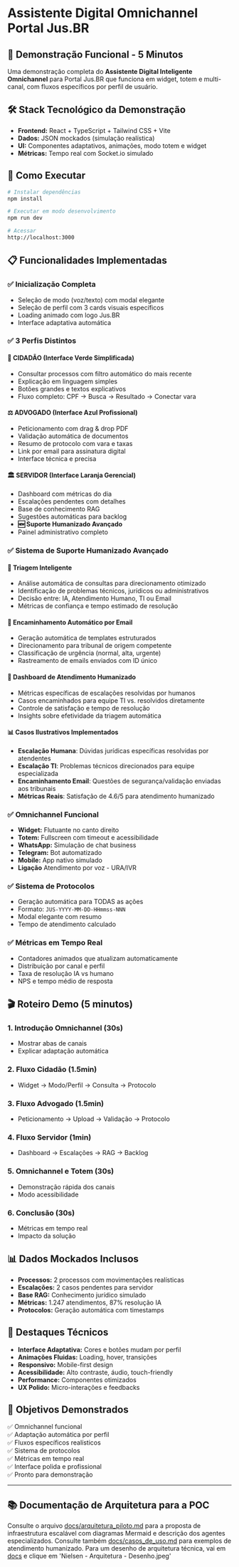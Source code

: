 # Assistente Digital Omnichannel Portal Jus.BR

## 🎯 Demonstração Funcional - 5 Minutos

Uma demonstração completa do **Assistente Digital Inteligente Omnichannel** para Portal Jus.BR que funciona em widget, totem e multi-canal, com fluxos específicos por perfil de usuário.

## 🛠️ Stack Tecnológico da Demonstração

- **Frontend:** React + TypeScript + Tailwind CSS + Vite
- **Dados:** JSON mockados (simulação realística)
- **UI:** Componentes adaptativos, animações, modo totem e widget
- **Métricas:** Tempo real com Socket.io simulado

## 🚀 Como Executar

```bash
# Instalar dependências
npm install

# Executar em modo desenvolvimento
npm run dev

# Acessar
http://localhost:3000
```

## 📋 Funcionalidades Implementadas

### ✅ **Inicialização Completa**
- Seleção de modo (voz/texto) com modal elegante
- Seleção de perfil com 3 cards visuais específicos
- Loading animado com logo Jus.BR
- Interface adaptativa automática

### ✅ **3 Perfis Distintos**

#### 👤 **CIDADÃO** (Interface Verde Simplificada)
- Consultar processos com filtro automático do mais recente
- Explicação em linguagem simples
- Botões grandes e textos explicativos
- Fluxo completo: CPF → Busca → Resultado → Conectar vara

#### ⚖️ **ADVOGADO** (Interface Azul Profissional)
- Peticionamento com drag & drop PDF
- Validação automática de documentos
- Resumo de protocolo com vara e taxas
- Link por email para assinatura digital
- Interface técnica e precisa

#### 🏛️ **SERVIDOR** (Interface Laranja Gerencial)
- Dashboard com métricas do dia
- Escalações pendentes com detalhes
- Base de conhecimento RAG
- Sugestões automáticas para backlog
- **🆕 Suporte Humanizado Avançado**
- Painel administrativo completo

### ✅ **Sistema de Suporte Humanizado Avançado**

#### 🧠 **Triagem Inteligente**
- Análise automática de consultas para direcionamento otimizado
- Identificação de problemas técnicos, jurídicos ou administrativos
- Decisão entre: IA, Atendimento Humano, TI ou Email
- Métricas de confiança e tempo estimado de resolução

#### 📧 **Encaminhamento Automático por Email**
- Geração automática de templates estruturados
- Direcionamento para tribunal de origem competente
- Classificação de urgência (normal, alta, urgente)
- Rastreamento de emails enviados com ID único

#### 👥 **Dashboard de Atendimento Humanizado**
- Métricas específicas de escalações resolvidas por humanos
- Casos encaminhados para equipe TI vs. resolvidos diretamente
- Controle de satisfação e tempo de resolução
- Insights sobre efetividade da triagem automática

#### 📊 **Casos Ilustrativos Implementados**
- **Escalação Humana**: Dúvidas jurídicas específicas resolvidas por atendentes
- **Escalação TI**: Problemas técnicos direcionados para equipe especializada  
- **Encaminhamento Email**: Questões de segurança/validação enviadas aos tribunais
- **Métricas Reais**: Satisfação de 4.6/5 para atendimento humanizado

### ✅ **Omnichannel Funcional**
- **Widget:** Flutuante no canto direito
- **Totem:** Fullscreen com timeout e acessibilidade
- **WhatsApp:** Simulação de chat business
- **Telegram:** Bot automatizado
- **Mobile:** App nativo simulado
- **Ligação** Atendimento por voz - URA/IVR

### ✅ **Sistema de Protocolos**
- Geração automática para TODAS as ações
- Formato: `JUS-YYYY-MM-DD-HHmmss-NNN`
- Modal elegante com resumo
- Tempo de atendimento calculado

### ✅ **Métricas em Tempo Real**
- Contadores animados que atualizam automaticamente
- Distribuição por canal e perfil
- Taxa de resolução IA vs humano
- NPS e tempo médio de resposta

## 🎬 Roteiro Demo (5 minutos)

### 1. **Introdução Omnichannel (30s)**
- Mostrar abas de canais
- Explicar adaptação automática

### 2. **Fluxo Cidadão (1.5min)**
- Widget → Modo/Perfil → Consulta → Protocolo

### 3. **Fluxo Advogado (1.5min)**
- Peticionamento → Upload → Validação → Protocolo

### 4. **Fluxo Servidor (1min)**
- Dashboard → Escalações → RAG → Backlog

### 5. **Omnichannel e Totem (30s)**
- Demonstração rápida dos canais
- Modo acessibilidade

### 6. **Conclusão (30s)**
- Métricas em tempo real
- Impacto da solução

## 📊 Dados Mockados Inclusos

- **Processos:** 2 processos com movimentações realísticas
- **Escalações:** 2 casos pendentes para servidor
- **Base RAG:** Conhecimento jurídico simulado
- **Métricas:** 1.247 atendimentos, 87% resolução IA
- **Protocolos:** Geração automática com timestamps

## 🌟 Destaques Técnicos

- **Interface Adaptativa:** Cores e botões mudam por perfil
- **Animações Fluidas:** Loading, hover, transições
- **Responsivo:** Mobile-first design
- **Acessibilidade:** Alto contraste, áudio, touch-friendly
- **Performance:** Componentes otimizados
- **UX Polido:** Micro-interações e feedbacks

## 🎯 Objetivos Demonstrados

✅ Omnichannel funcional  
✅ Adaptação automática por perfil  
✅ Fluxos específicos realísticos  
✅ Sistema de protocolos  
✅ Métricas em tempo real  
✅ Interface polida e profissional  
✅ Pronto para demonstração  

---

## 📚 Documentação de Arquitetura para a POC
Consulte o arquivo [docs/arquitetura_piloto.md](docs/arquitetura_piloto.md) para a proposta de infraestrutura escalável com diagramas Mermaid e descrição dos agentes especializados.
Consulte também [docs/casos_de_uso.md](docs/casos_de_uso.md) para exemplos de atendimento humanizado.
Para um desenho de arquitetura técnica, vai em [docs](docs) e clique em 'Nielsen - Arquitetura - Desenho.jpeg'
